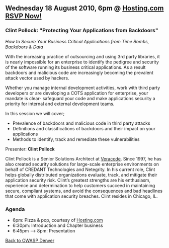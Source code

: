 ## Wednesday 18 August 2010, 6pm @ [Hosting.com](http://maps.google.com/maps?f=q&source=s_q&hl=en&q=hosting.com&sll=39.699262,-104.986725&sspn=0.159814,0.258522&ie=UTF8&radius=8.24&split=1&rq=1&ev=zi&hq=hosting.com&hnear=&ll=39.699262,-104.986725&spn=0.159814,0.258522&z=12&iwloc=A) [RSVP Now\!](http://denverowasp.eventbrite.com/)

### Clint Pollock: "Protecting Your Applications from Backdoors"

*How to Secure Your Business Critical Applications from Time Bombs,
Backdoors & Data*

With the increasing practice of outsourcing and using 3rd party
libraries, it is nearly impossible for an enterprise to identify the
pedigree and security of the software running its business critical
applications. As a result backdoors and malicious code are increasingly
becoming the prevalent attack vector used by hackers.

Whether you manage internal development activities, work with third
party developers or are developing a COTS application for enterprise,
your mandate is clear- safeguard your code and make applications
security a priority for internal and external development teams.

In this session we will cover;

  - Prevalence of backdoors and malicious code in third party attacks
  - Definitions and classifications of backdoors and their impact on
    your applications
  - Methods to identify, track and remediate these vulnerabilities

Presenter: **Clint Pollock**

Clint Pollock is a Senior Solutions Architect at
[Veracode](http://www.veracode.com/). Since 1997, he has also created
security solutions for large-scale enterprise environments on behalf of
CREDANT Technologies and Netegrity. In his current role, Clint helps
globally distributed organizations evaluate, track, and mitigate their
application security risk. Clint’s greatest strengths are his
enthusiasm, experience and determination to help customers succeed in
maintaining secure, compliant systems, and avoid the consequences and
bad headlines that come with application security breaches. Clint
resides in Chicago, IL.

### Agenda

  - 6pm: Pizza & pop, courtesy of [Hosting.com](http://hosting.com/)
  - 6:30pm: Introduction and Chapter business
  - 6:45pm --\> 8pm: Presentation

[Back to OWASP Denver](https://www.owasp.org/index.php/Denver)